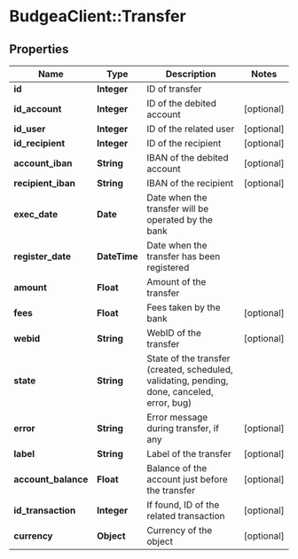 # BudgeaClient::Transfer

## Properties
Name | Type | Description | Notes
------------ | ------------- | ------------- | -------------
**id** | **Integer** | ID of transfer | 
**id_account** | **Integer** | ID of the debited account | [optional] 
**id_user** | **Integer** | ID of the related user | [optional] 
**id_recipient** | **Integer** | ID of the recipient | [optional] 
**account_iban** | **String** | IBAN of the debited account | [optional] 
**recipient_iban** | **String** | IBAN of the recipient | [optional] 
**exec_date** | **Date** | Date when the transfer will be operated by the bank | 
**register_date** | **DateTime** | Date when the transfer has been registered | 
**amount** | **Float** | Amount of the transfer | 
**fees** | **Float** | Fees taken by the bank | [optional] 
**webid** | **String** | WebID of the transfer | [optional] 
**state** | **String** | State of the transfer (created, scheduled, validating, pending, done, canceled, error, bug) | 
**error** | **String** | Error message during transfer, if any | [optional] 
**label** | **String** | Label of the transfer | [optional] 
**account_balance** | **Float** | Balance of the account just before the transfer | [optional] 
**id_transaction** | **Integer** | If found, ID of the related transaction | [optional] 
**currency** | **Object** | Currency of the object | [optional] 


